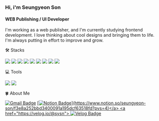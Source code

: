 ### Hi, i'm Seungyeon Son 

#### WEB Publishing / UI Developer
I'm working as a web publisher, and I'm currently studying frontend development.
I love thinking about cool designs and bringing them to life. I'm always putting in effort to improve and grow.



🛠️ Stacks

<img src="https://img.shields.io/badge/javascript-f7df1e?style=flat-square&logo=javascript&logoColor=white"> <img src="https://img.shields.io/badge/html5-e34f26?style=flat-square&logo=html5&logoColor=white"> <img src="https://img.shields.io/badge/css3-1572b6?style=flat-square&logo=css3&logoColor=white"> <img src="https://img.shields.io/badge/react-61dafb?style=flat-square&logo=react&logoColor=white"> <img src="https://img.shields.io/badge/styledcomponents-db7093?style=flat-square&logo=styledcomponents&logoColor=white"> <img src="https://img.shields.io/badge/tailwind-06b6d4?style=flat-square&logo=tailwindcss&logoColor=white"> <img src="https://img.shields.io/badge/shadcnui-000000?style=flat-square&logo=shadcnui&logoColor=white"> <img src="https://img.shields.io/badge/typescript-3178c6?style=flat-square&logo=typescript&logoColor=white"> <img src="https://img.shields.io/badge/sass-cc6699?style=flat-square&logo=sass&logoColor=white"> 


💻 Tools 

 <img src="https://img.shields.io/badge/Visual Studio Code-007ACC?style=flat-square&logo=Visual Studio Code&logoColor=white"/> <img src="https://img.shields.io/badge/GitHub-181717?style=flat-square&logo=GitHub&logoColor=white"/> 



🍀 About Me

<a href="mailto:au1gust8@gmail.com">[![Gmail Badge](https://img.shields.io/badge/Gmail-d14836?style=flat-square&logo=Gmail&logoColor=white)](mailto:au1gust8@gmail.com)</a>
<a href="https://www.notion.so/seungyeon-son/f3e8a252bbd3400091a195dcf63518fd?pvs=4">[![Notion Badge](https://img.shields.io/badge/Notion-000000?style=flat-square&logo=Notion&logoColor=white&(https://www.notion.so/seungyeon-son/f3e8a252bbd3400091a195dcf63518fd?pvs=4))](https://www.notion.so/seungyeon-son/f3e8a252bbd3400091a195dcf63518fd?pvs=4)</a>
<a href="https://velog.io/@sysn"> [![Velog Badge](https://img.shields.io/badge/Velog-20C997?style=flat-square&logo=Velog&logoColor=white&)](https://velog.io/@sysn)</a>


<!--
**seungyeon-son/seungyeon-son** is a ✨ _special_ ✨ repository because its `README.md` (this file) appears on your GitHub profile.

Here are some ideas to get you started:

- 🔭 I’m currently working on ...
- 🌱 I’m currently learning ...
- 👯 I’m looking to collaborate on ...
- 🤔 I’m looking for help with ...
- 💬 Ask me about ...
- 📫 How to reach me: ...
- 😄 Pronouns: ...
- ⚡ Fun fact: ...
-->
